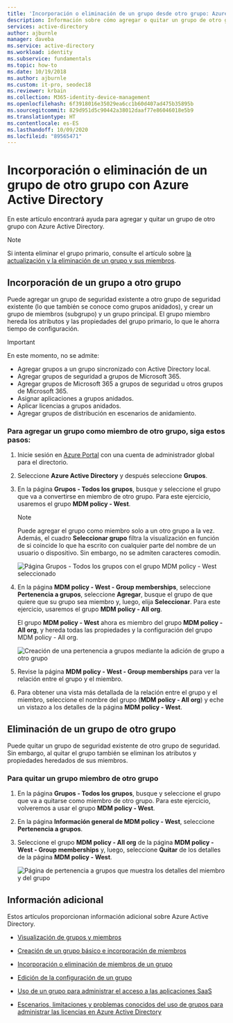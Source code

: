```yaml
---
title: 'Incorporación o eliminación de un grupo desde otro grupo: Azure AD'
description: Información sobre cómo agregar o quitar un grupo de otro grupo con Azure Active Directory.
services: active-directory
author: ajburnle
manager: daveba
ms.service: active-directory
ms.workload: identity
ms.subservice: fundamentals
ms.topic: how-to
ms.date: 10/19/2018
ms.author: ajburnle
ms.custom: it-pro, seodec18
ms.reviewer: krbain
ms.collection: M365-identity-device-management
ms.openlocfilehash: 6f3918016e35029ea6cc1b60d407ad475b35895b
ms.sourcegitcommit: 829d951d5c90442a38012daaf77e86046018e5b9
ms.translationtype: HT
ms.contentlocale: es-ES
ms.lasthandoff: 10/09/2020
ms.locfileid: "89565471"
---
```

# <a name="add-or-remove-a-group-from-another-group-using-azure-active-directory"></a>Incorporación o eliminación de un grupo de otro grupo con Azure Active Directory
En este artículo encontrará ayuda para agregar y quitar un grupo de otro grupo con Azure Active Directory.

>[!Note]
>Si intenta eliminar el grupo primario, consulte el artículo sobre [la actualización y la eliminación de un grupo y sus miembros](active-directory-groups-delete-group.md).

## <a name="add-a-group-to-another-group"></a>Incorporación de un grupo a otro grupo
Puede agregar un grupo de seguridad existente a otro grupo de seguridad existente (lo que también se conoce como grupos anidados), y crear un grupo de miembros (subgrupo) y un grupo principal. El grupo miembro hereda los atributos y las propiedades del grupo primario, lo que le ahorra tiempo de configuración.

>[!Important]
>En este momento, no se admite:<ul><li>Agregar grupos a un grupo sincronizado con Active Directory local.</li><li>Agregar grupos de seguridad a grupos de Microsoft 365.</li><li>Agregar grupos de Microsoft 365 a grupos de seguridad u otros grupos de Microsoft 365.</li><li>Asignar aplicaciones a grupos anidados.</li><li>Aplicar licencias a grupos anidados.</li><li>Agregar grupos de distribución en escenarios de anidamiento.</li></ul>

### <a name="to-add-a-group-as-a-member-of-another-group"></a>Para agregar un grupo como miembro de otro grupo, siga estos pasos:

1. Inicie sesión en [Azure Portal](https://portal.azure.com) con una cuenta de administrador global para el directorio.

2. Seleccione **Azure Active Directory** y después seleccione **Grupos**.

3. En la página **Grupos - Todos los grupos**, busque y seleccione el grupo que va a convertirse en miembro de otro grupo. Para este ejercicio, usaremos el grupo **MDM policy - West**.

    >[!Note]
    >Puede agregar el grupo como miembro solo a un otro grupo a la vez. Además, el cuadro **Seleccionar grupo** filtra la visualización en función de si coincide lo que ha escrito con cualquier parte del nombre de un usuario o dispositivo. Sin embargo, no se admiten caracteres comodín.

    ![Página Grupos - Todos los grupos con el grupo MDM policy - West seleccionado](media/active-directory-groups-membership-azure-portal/group-all-groups-screen.png)

4. En la página **MDM policy - West - Group memberships**, seleccione **Pertenencia a grupos**, seleccione **Agregar**, busque el grupo de que quiere que su grupo sea miembro y, luego, elija **Seleccionar**. Para este ejercicio, usaremos el grupo **MDM policy - All org**.

    El grupo **MDM policy - West** ahora es miembro del grupo **MDM policy - All org**, y hereda todas las propiedades y la configuración del grupo MDM policy - All org.

    ![Creación de una pertenencia a grupos mediante la adición de grupo a otro grupo](media/active-directory-groups-membership-azure-portal/group-add-group-membership.png)

5. Revise la página **MDM policy - West - Group memberships** para ver la relación entre el grupo y el miembro.

6. Para obtener una vista más detallada de la relación entre el grupo y el miembro, seleccione el nombre del grupo (**MDM policy - All org**) y eche un vistazo a los detalles de la página **MDM policy - West**.

## <a name="remove-a-group-from-another-group"></a>Eliminación de un grupo de otro grupo
Puede quitar un grupo de seguridad existente de otro grupo de seguridad. Sin embargo, al quitar el grupo también se eliminan los atributos y propiedades heredados de sus miembros.

### <a name="to-remove-a-member-group-from-another-group"></a>Para quitar un grupo miembro de otro grupo
1. En la página **Grupos - Todos los grupos**, busque y seleccione el grupo que va a quitarse como miembro de otro grupo. Para este ejercicio, volveremos a usar el grupo **MDM policy - West**.

2. En la página **Información general de MDM policy - West**, seleccione **Pertenencia a grupos**.

3. Seleccione el grupo **MDM policy - All org** de la página **MDM policy - West - Group memberships** y, luego, seleccione **Quitar** de los detalles de la página **MDM policy - West**.

    ![Página de pertenencia a grupos que muestra los detalles del miembro y del grupo](media/active-directory-groups-membership-azure-portal/group-membership-remove.png)

## <a name="additional-information"></a>Información adicional
Estos artículos proporcionan información adicional sobre Azure Active Directory.

- [Visualización de grupos y miembros](active-directory-groups-view-azure-portal.md)

- [Creación de un grupo básico e incorporación de miembros](active-directory-groups-create-azure-portal.md)

- [Incorporación o eliminación de miembros de un grupo](active-directory-groups-members-azure-portal.md)

- [Edición de la configuración de un grupo](active-directory-groups-settings-azure-portal.md)

- [Uso de un grupo para administrar el acceso a las aplicaciones SaaS](../users-groups-roles/groups-saasapps.md)

- [Escenarios, limitaciones y problemas conocidos del uso de grupos para administrar las licencias en Azure Active Directory](../users-groups-roles/licensing-group-advanced.md#limitations-and-known-issues)
